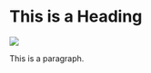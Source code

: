<!DOCTYPE html>
<html>
<head>
<title>friends</title>
</head>
<body>

<h1>This is a Heading</h1>
<img src=" C:\Users\Hp\Desktop\dhoni.jpg"/>
<p>This is a paragraph.</p>
